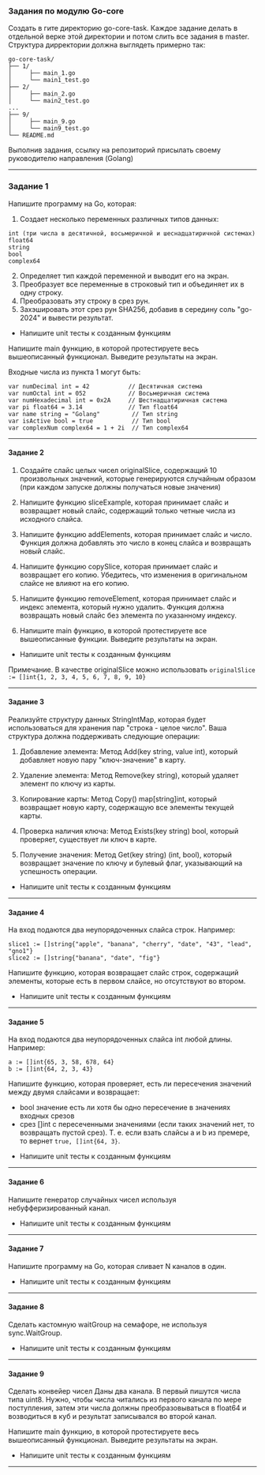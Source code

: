 ### Задания по модулю Go-core

Создать в гите директорию go-core-task. Каждое задание делать в отдельной верке этой директории и потом слить все задания в master.
Структура дирректории должна выглядеть примерно так:
```
go-core-task/
├── 1/
│     ├── main_1.go
│     └── main1_test.go
├── 2/
│     ├── main_2.go
│     └── main2_test.go
...
├── 9/
│     ├── main_9.go
│     └── main9_test.go
└── README.md
```

Выполнив задания, ссылку на репозиторий присылать своему руководителю направления (Golang)

---

### Задание 1
Напишите программу на Go, которая:

1. Создает несколько переменных различных типов данных:
```   
int (три числа в десятичной, восьмеричной и шеснадцатиричной системах)
float64
string
bool
complex64
```
2. Определяет тип каждой переменной и выводит его на экран.
3. Преобразует все переменные в строковый тип и объединяет их в одну строку.
4. Преобразовать эту строку в срез рун.
5. Захэшировать этот срез рун SHA256, добавив в середину соль "go-2024" и вывести результат.

* Напишите unit тесты к созданным функциям

Напишите main функцию, в которой протестируете весь вышеописанный функционал. Выведите результаты на экран.

Входные числа из пункта 1 могут быть:
```
var numDecimal int = 42           // Десятичная система
var numOctal int = 052            // Восьмеричная система
var numHexadecimal int = 0x2A     // Шестнадцатиричная система
var pi float64 = 3.14             // Тип float64
var name string = "Golang"         // Тип string
var isActive bool = true           // Тип bool
var complexNum complex64 = 1 + 2i  // Тип complex64
```

---

#### Задание 2

1. Создайте слайс целых чисел originalSlice, содержащий 10 произвольных значений, которые генерируются случайным
образом (при каждом запуске должны получаться новые значения)

2. Напишите функцию sliceExample, которая принимает слайс и возвращает новый слайс, содержащий только четные числа из исходного слайса.

3. Напишите функцию addElements, которая принимает слайс и число. Функция должна добавлять это число в конец слайса и возвращать новый слайс.

4. Напишите функцию copySlice, которая принимает слайс и возвращает его копию. Убедитесь, что изменения в оригинальном слайсе не влияют на его копию.

5. Напишите функцию removeElement, которая принимает слайс и индекс элемента, который нужно удалить. Функция должна возвращать новый слайс без элемента по указанному индексу.

6. Напишите main функцию, в которой протестируете все вышеописанные функции. Выведите результаты на экран.

* Напишите unit тесты к созданным функциям

Примечание.
В качестве originalSlice можно использовать ```originalSlice := []int{1, 2, 3, 4, 5, 6, 7, 8, 9, 10}```

---

#### Задание 3

Реализуйте структуру данных StringIntMap, которая будет использоваться для хранения пар "строка - целое число". Ваша
структура должна поддерживать следующие операции:

1. Добавление элемента: Метод Add(key string, value int), который добавляет новую пару "ключ-значение" в карту.

2. Удаление элемента: Метод Remove(key string), который удаляет элемент по ключу из карты.

3. Копирование карты: Метод Copy() map[string]int, который возвращает новую карту, содержащую все элементы текущей карты.

4. Проверка наличия ключа: Метод Exists(key string) bool, который проверяет, существует ли ключ в карте.

5. Получение значения: Метод Get(key string) (int, bool), который возвращает значение по ключу и булевый флаг, указывающий на успешность операции.

* Напишите unit тесты к созданным функциям

---

#### Задание 4

На вход подаются два неупорядоченных слайса строк.
Например:
```
slice1 := []string{"apple", "banana", "cherry", "date", "43", "lead", "gno1"}
slice2 := []string{"banana", "date", "fig"}
```
Напишите функцию, которая возвращает слайс строк, содержащий элементы, которые есть в первом слайсе, но отсутствуют во втором.

* Напишите unit тесты к созданным функциям

---

#### Задание 5

На вход подаются два неупорядоченных слайса int любой длины.
Например:
```
a := []int{65, 3, 58, 678, 64}
b := []int{64, 2, 3, 43}
```
Напишите функцию, которая проверяет, есть ли пересечения значений между двумя слайсами и возвращает:
- bool значение есть ли хотя бы одно пересечение в значениях входных срезов
- срез []int с пересеченными значениями (если таких значений нет, то возвращать пустой срез).
Т. е. если взать слайсы a и b из премере, то вернет ```true, []int{64, 3}```.

* Напишите unit тесты к созданным функциям

---

#### Задание 6

Напишите генератор случайных чисел используя небуфферизированный канал.

* Напишите unit тесты к созданным функциям

---

#### Задание 7

Напишите программу на Go, которая сливает N каналов в один.

* Напишите unit тесты к созданным функциям

---

#### Задание 8

Сделать кастомную waitGroup на семафоре, не используя sync.WaitGroup.

* Напишите unit тесты к созданным функциям

---

#### Задание 9

Сделать конвейер чисел
Даны два канала.
В первый пишутся числа типа uint8. Нужно, чтобы числа читались из первого канала по мере поступления,
затем эти числа должны преобразовываться в float64 и возводиться в куб и результат записывался во второй канал.

Напишите main функцию, в которой протестируете весь вышеописанный функционал. Выведите результаты на экран.

* Напишите unit тесты к созданным функциям

---
